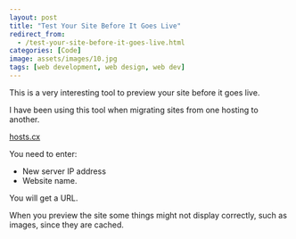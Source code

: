 ```yaml
---
layout: post
title: "Test Your Site Before It Goes Live"
redirect_from:
  - /test-your-site-before-it-goes-live.html
categories: [Code]
image: assets/images/10.jpg
tags: [web development, web design, web dev]
---
```


This is a very interesting tool to preview your site before it goes live.


I have been using this tool when migrating sites from one hosting to another.

<a href="http://hosts.cx" target="_blank">hosts.cx</a>

You need to enter:

* New server IP address
* Website name.

You will get a URL.

When you preview the site some things might not display correctly, such as images, since they are cached.